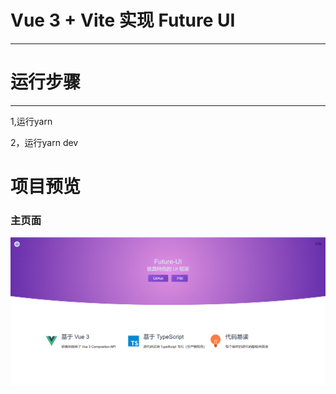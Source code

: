 # Vue 3 + Vite 实现 Future UI

---

# 运行步骤

---

1,运行yarn

2，运行yarn dev

# 项目预览

### 主页面

![Image text](https://raw.githubusercontent.com/CongCong-1228/future-ui/master/img-folder/main.png)



